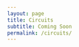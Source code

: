 ```yaml
---
layout: page
title: Circuits
subtitle: Coming Soon
permalink: /circuits/
---
```

<!-- A collection of circuit projects I have worked on either through school or personal time.
Most of my projects revolve around analog IC and power electronics.

If you have any questions about any of the projects listed, please feel free to [contact me](//)


### School Projects
- I rock a great mustache
- I'm extremely loyal to my family

### School Projects
- I rock a great mustache
- I'm extremely loyal to my family

### School Projects
- I rock a great mustache
- I'm extremely loyal to my family

What else do you need? -->
